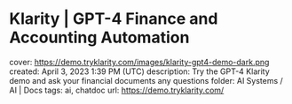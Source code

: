 # Klarity | GPT-4 Finance and Accounting Automation

cover: https://demo.tryklarity.com/images/klarity-gpt4-demo-dark.png
created: April 3, 2023 1:39 PM (UTC)
description: Try the GPT-4 Klarity demo and ask your financial documents any questions
folder: AI Systems / AI | Docs
tags: ai, chatdoc
url: https://demo.tryklarity.com/